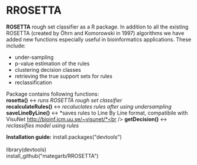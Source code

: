 # RROSETTA

**ROSETTA** rough set classifier as a R package. In addition to all the existing ROSETTA (created by Öhrn and Komorowski in 1997) algorithms we have added new functions especially useful in bioinformatics applications. 
These include: 
* under-sampling
* p-value estimation of the rules
* clustering decision classes
* retrieving the true support sets for rules
* reclassification

Package contains following functions:<br />
**rosetta()** <-> *runs ROSETTA rough set classifier*<br />
**recalculateRules()** <-> *recaluclates rules after using undersampling*<br />
**saveLineByLine()** <-> *saves rules to Line By Line format, compatibile with VisuNet http://bioinf.icm.uu.se/~visunet/*<br />
**getDecision()** <-> *reclassifies model using rules*<br />

**Installation guide:**
install.packages("devtools")<br /><br />
library(devtools)<br />
install_github("mategarb/RROSETTA")
